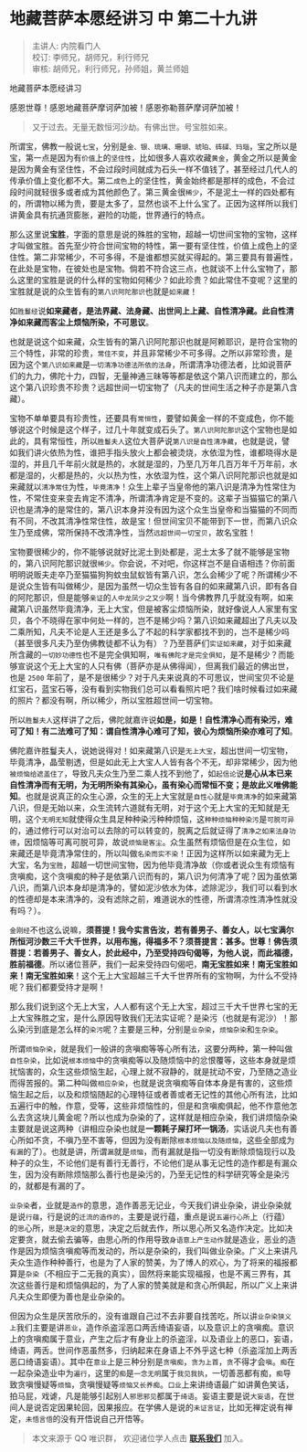 # 地藏菩萨本愿经讲习 中 第二十九讲

> 主讲人: 内院看门人 <br />
> 校订: 李师兄，胡师兄，利行师兄 <br />
> 审核: 胡师兄，利行师兄，孙师姐，黄兰师姐 <br />

地藏菩萨本愿经讲习

感恩世尊！感恩地藏菩萨摩诃萨加被！感恩弥勒菩萨摩诃萨加被！

> 又于过去。无量无数恒河沙劫。有佛出世。号宝胜如来。

所谓宝，佛教一般说`七宝`，分别是`金、银、琉璃、珊瑚、琥珀、砗磲、玛瑙`，宝之所以是宝，第一点是因为有`价值`上的`坚住性`，比如很多人喜欢收藏`黄金`，黄金之所以是黄金是因为黄金有坚住性，不会过段时间就成为石头一样不值钱了，甚至经过几代人的传承价值上变化都不大。第二`成色`上的坚住性，黄金始终都是那样的成色，不会过段时间就轻很多或者成为其他颜色了。第三黄金很`稀少`，不是泥土一样的四处都有的，所谓物以稀为贵，要是太多了，显然也谈不上什么宝了。正因为这样所以我们讲黄金具有抗通货膨胀，避险的功能，世界通行的特点。

那么这里说**宝胜**，字面的意思是说的殊胜的宝物，超越一切世间宝物的宝物，这样才叫做宝胜。首先至少符合世间宝物的特性，第一要有坚住性，价值上成色上的坚住性。第二非常稀少，不可多得，不是谁都想买就买得起的。第三要具有普遍性，在此处是宝物，在彼处也是宝物。倘若不符合这三点，也就谈不上什么宝物了，那么这里的宝胜是说的什么样的宝物如何稀少？如此珍贵？如此常住不变呢？这里的宝胜就是说的众生皆有的`第八识阿陀那识`也就是`如来藏`！

如`胜鬘经`说**如来藏者，是法界藏、法身藏、出世间上上藏、自性清净藏。此自性清净如来藏而客尘上烦恼所染，不可思议**。

也就是说这个如来藏，众生皆有的第八识阿陀那识也就是阿赖耶识，是符合宝物的三个特性，非常的珍贵，`常住不变`，并且非常稀少不可多得。之所以非常珍贵，是因为这个`第八识如来藏`是`一切清净功德法所依的法身`，所谓清净功德法者，比如说菩萨们的九力，佛陀十力，四智，无量神通三昧等等都是依这个第八识而建立的，那么这个第八识珍贵不珍贵？远超世间一切宝物了（凡夫的世间生活之种子亦是第八含藏）。

宝物不单单要具有珍贵性，还要具有`常恒性`，要譬如黄金一样的不变成色，你不能够说这个时候是这个样子，过几十年就变成石头了。`第八识阿陀那识`这个宝物也是如此的，具有常恒性，所以`胜鬘夫人`这位大菩萨说`第八识是自性清净藏`，也就是说，譬如我们讲火依热为性，谁把手指头放火上都会被烫烧，水依湿为性，谁都晓得水是湿的，并且几千年前火就是热的，水就是湿的，乃至几万年几百万年千万年前，水都是湿的，火都是热的，火以热为性，水依湿为性，这个第八识阿陀那识也就是如来藏就以`清净常住`为性，`毕竟清净`！众生上辈子当皇帝他的第八识是清净为性常住为性，不常住变来变去肯定不清净，所谓清净肯定是不变的。这辈子当猫猫它的第八识也是清净的是常住的，第八识本身并没有因为这个众生当皇帝和当猫猫的不同而有不同，不改其清净性常住性，故是宝！但世间宝贝不能带到下一世，而第八识众生乃至成佛，常所保持不改清净性，当然`远超世间一切宝贝`，故名宝胜！

宝物要很稀少的，你不能够说就好比泥土到处都是，泥土太多了就不能够是宝物的，第八识阿陀那识就很`稀少`。你会说，不对吧，你这样岂不是自语相违？你前面明明说贩夫走卒乃至猫猫狗狗蚊虫鼠蚁皆有第八识，怎么会稀少了呢？所谓稀少不是说众生皆有叫做稀少，是因为虽然一切众生皆有各自的如来藏第八识，即有各自的阿陀那识，但是能够`亲证`的`人中龙凤少之又少`啊！当今佛教界几乎就没有啊，如来藏第八识虽然毕竟清净，无上大宝，但是被客尘烦恼所染，就好像说人人家里有宝贝，各个不晓得在家中何处一样的，岂不是稀少吗？第八识如来藏超出了凡夫以及二乘所知，凡夫不论是人王还是多么了不起的科学家都找不到的，岂不是稀少吗（甚至很多凡夫乃至伪佛教徒都不认为有）？乃至菩萨们`实证如来藏`，对于如来藏所含藏的`一切妙功德性`也不是完全俱知啊，`唯有佛陀才是完全俱知`，是不是稀少？而能够宣说这个无上大宝的人只有佛（菩萨亦是从佛得闻），但离我们最近的佛出世，也是 `2500` 年前了，是不是很稀少？对于凡夫来说真的不可思议，世间宝贝不论是红宝石，蓝宝石等，没有看到实物我们总可以看看照片吧？我们啥时候看过如来藏的照片？都没有啊，所以稀少，所以宝胜超世间一切宝物。

所以`胜鬘夫人`这样讲了之后，佛陀就嘉许说**如是，如是！自性清净心而有染污，难可了知！有二法难可了知：谓自性清净心难可了知，彼心为烦恼所染亦难可了知**。

佛陀嘉许胜鬘夫人，说她说得对！如来藏第八识是`无上大宝`，超出世间一切宝物，毕竟清净，晶莹剔透，但是如此无上大宝人人皆有各个不无，却非常稀少，因为他`被烦恼给遮盖住了`，导致凡夫众生乃至二乘人找不到他了，如`起信论`说**是心从本已来自性清净而有无明，为无明所染有其染心，虽有染心而常恒不变；是故此义唯佛能知**。也就是说真正的众生心源，众生的无上大宝就是`自性心`就是`毕竟清净`的如来藏第八识，但是无始以来，众生流转六道就有无明，对于这个无上大宝的无知就是无明，这个`无明无知`就使得众生具足种种染污种种烦恼，这`种种烦恼种种染污`是`可脱可异`的，通过修行可以对治可以去除的可以转变的，脱离之后就证得了`清净之如来法身功德`，因烦恼等可离可脱可异，故说`烦恼是客尘`。众生虽然有烦恼但是在众生位，如来藏还是毕竟清净常住的，所以叫做`名染而实不染`！正因为这样所以如来藏为无上大宝，名为`宝胜`，超越一切世间宝物，因为他毕竟清净故（你或者说众生有烦恼有贪嗔痴，这个贪嗔痴的种子是依第八识而有的，第八识为何清净了呢？因为虽依第八识，而第八识本身却是清净的，譬如泥沙依水为体，滤除泥沙，我们可以看到水的性德却是本来清净的，没有滤除之前，难道说水的性德，所谓清凉性清净性就没有吗？）。

`金刚经`不也这么说嘛，**须菩提！我今实言告汝，若有善男子、善女人，以七宝满尔所恒河沙数三千大千世界，以用布施，得福多不？须菩提言：甚多。世尊！佛告须菩提：若善男子、善女人，於此经中，乃至受持四句偈等，为他人说，而此福德，胜前福德**。所以诸位菩萨，我们一起来受持四句偈吧，**南无宝胜如来！南无宝胜如来！南无宝胜如来**！这个无上大宝超越三千大千世界所有的宝物啊，为什么不受持呢？我们都要受持才是啊！

那么我们说到这个无上大宝，人人都有这个无上大宝，超过三千大千世界七宝的无上大宝殊胜之宝，是什么原因导致我们无法实证呢？是染污（也就是有泥沙）！那么染污到底是怎么样的`染污`呢？主要是三种，分别是`业杂染`，`烦恼杂染`和`生杂染`。

所谓`烦恼杂染`，就是我们一般讲的贪嗔痴等等心所有法，这要分两种，第一种叫做`自性杂染`，比如说`根本烦恼`中的贪嗔痴等以及随烦恼中的忿恨覆等，这些本身就是烦扰恼害的，众生这些烦恼生起，心理上就不寂静的，就是扰动不安，乃至随之造业而得苦报的。第二种叫做`相应杂染`，也就是说贪嗔痴等自体本身是有害的，这些烦恼生起之后，以及和烦恼随起的心理特征或者善或者无记性的其他心所有法，比如五遍行中的触，作意，受等，这些非烦恼性的，但是和贪嗔痴俱起，他不作意他怎么去贪这块儿黄金呢？所以也成为杂染的了，这样就是相应杂染，我们讲烦恼杂染主要就是说这两种（讲相应杂染也就是**一颗耗子屎打坏一锅汤**，实话说凡夫也有善心所如不贪，不嗔乃至不害等，但因为没有断除`根本烦恼以及随烦恼`，这些全部成为`有漏`的了）。也就是讲，所谓`漏`就是`烦恼`，而有漏就是指一切没有断除烦恼现行以及种子的众生，不论他们是有善行无善行，不论他们是从事无记性的造作都是有漏众生，因为没有断除烦恼那么善行也是染污的，乃至无记性的科学研究等全是染污的，就都是有漏的了。

`业杂染`者，业就是`造作`的意思，造作善恶无记业，今天我们讲业杂染，讲业杂染就是说`行蕴`，行是说的`迁流的造作的`，主要是说行蕴，重点是说`五遍行心所`上（行蕴）的`思`心所，`思`是`决定`的意思，决定之后就去作，所以思心所又名造作决定。比如决定要贪，就去偷去骗等，由思心所的作用导致`身语意上产生动作`就是造业，恶业的造作是因为烦恼贪嗔痴等而发动的，所以是杂染的，我们叫做业杂染。广义上来讲凡夫众生造作种种善行，也是为了人家的赞美，为了博人的欢心，为了将来的福报都算是`杂染`（不相应于二无我的真实），固然将来能实现福报，也是不离三界有，其次这些善行是和烦恼俱起的，为了人家的赞美就是和贪心所俱起，所以广义上来讲凡夫众生即便为善也是业杂染的。

但因为众生是厌苦欣乐的，没有谁跟自己过不去非要自找苦吃，所以讲`业杂染狭义上`我们主要是讲`恶业`，造作杀盗淫恶口两舌绮语妄语，以及意识上的贪嗔痴。意识上的贪嗔痴属于意业，产生之后才有身业上的杀盗淫，以及语业上的恶口，妄语，绮语，两舌。世间作恶虽然多，归纳起来在身语上不外乎这七种（杀盗淫加上两舌恶口绮语妄语）。其中在`意业`上是三种分别是`贪嗔痴`，`贪为上首`，`贪`不得才会`嗔`。`痴`在一起杂染造业中为`遍行`，这里的`痴`是`一念无明`属于`我见我执`，一切善恶都有痴，`痴`导致贪嗔慢疑等`烦恼`，贪嗔慢疑等`烦恼又长养痴`。`口业`上来讲绮语最广如讲黄色笑话，拍马屁，戏谑，凡是能够引起别人`邪思邪见`都属于`绮语`。妄语主要是说`大妄语`，在世间人是说否定因果轮回，因果报应。在学佛人是说的`未证言证`，比如无禅定说有禅定，`未悟言悟`的没有开悟说自己开悟等。

> 本文来源于 QQ 唯识群， 欢迎诸位学人点击 **[联系我们](https://mp.weixin.qq.com/s/lZCfWjmLjgNR165Tx4_bCQ)** 加入。
